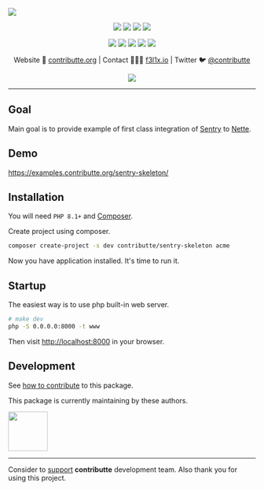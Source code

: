 ![](https://heatbadger.now.sh/github/readme/contributte/sentry-skeleton/)

<p align=center>
  <a href="https://github.com/contributte/sentry-skeleton/actions"><img src="https://badgen.net/github/checks/contributte/sentry-skeleton/master"></a>
  <a href="https://coveralls.io/r/contributte/sentry-skeleton"><img src="https://badgen.net/coveralls/c/github/contributte/sentry-skeleton"></a>
  <a href="https://packagist.org/packages/contributte/sentry-skeleton"><img src="https://badgen.net/packagist/dm/contributte/sentry-skeleton"></a>
  <a href="https://packagist.org/packages/contributte/sentry-skeleton"><img src="https://badgen.net/packagist/v/contributte/sentry-skeleton"></a>
</p>
<p align=center>
  <a href="https://packagist.org/packages/contributte/sentry-skeleton"><img src="https://badgen.net/packagist/php/contributte/sentry-skeleton"></a>
  <a href="https://github.com/contributte/sentry-skeleton"><img src="https://badgen.net/github/license/contributte/sentry-skeleton"></a>
  <a href="https://bit.ly/ctteg"><img src="https://badgen.net/badge/support/gitter/cyan"></a>
  <a href="https://bit.ly/cttfo"><img src="https://badgen.net/badge/support/forum/yellow"></a>
  <a href="https://contributte.org/partners.html"><img src="https://badgen.net/badge/sponsor/donations/F96854"></a>
</p>

<p align=center>
Website 🚀 <a href="https://contributte.org">contributte.org</a> | Contact 👨🏻‍💻 <a href="https://f3l1x.io">f3l1x.io</a> | Twitter 🐦 <a href="https://twitter.com/contributte">@contributte</a>
</p>

<p align=center>
	<img src="https://api.microlink.io?url=https%3A%2F%2Fexamples.contributte.org%2Fsentry-skeleton%2F&overlay.browser=light&screenshot=true&meta=false&embed=screenshot.url"></img>
</p>

-----

## Goal

Main goal is to provide example of first class integration of [Sentry](https://github.com/contributte/sentry) to [Nette](https://nette.org).

## Demo

https://examples.contributte.org/sentry-skeleton/

## Installation

You will need `PHP 8.1+` and [Composer](https://getcomposer.org/).

Create project using composer.

```bash
composer create-project -s dev contributte/sentry-skeleton acme
```

Now you have application installed. It's time to run it.

## Startup

The easiest way is to use php built-in web server.

```bash
# make dev
php -S 0.0.0.0:8000 -t www
```

Then visit [http://localhost:8000](http://localhost:8000) in your browser.

## Development

See [how to contribute](https://contributte.org/contributing.html) to this package.

This package is currently maintaining by these authors.

<a href="https://github.com/f3l1x">
    <img width="80" height="80" src="https://avatars2.githubusercontent.com/u/538058?v=3&s=80">
</a>

-----

Consider to [support](https://contributte.org/partners.html) **contributte** development team. Also thank you for using this project.
